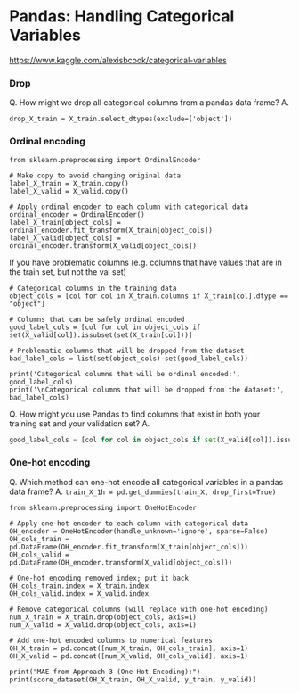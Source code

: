 # Pandas: Handling Categorical Variables
https://www.kaggle.com/alexisbcook/categorical-variables

### Drop
Q. How might we drop all categorical columns from a pandas data frame?
A. 
```
drop_X_train = X_train.select_dtypes(exclude=['object'])
```

### Ordinal encoding
```
from sklearn.preprocessing import OrdinalEncoder

# Make copy to avoid changing original data 
label_X_train = X_train.copy()
label_X_valid = X_valid.copy()

# Apply ordinal encoder to each column with categorical data
ordinal_encoder = OrdinalEncoder()
label_X_train[object_cols] = ordinal_encoder.fit_transform(X_train[object_cols])
label_X_valid[object_cols] = ordinal_encoder.transform(X_valid[object_cols])
```

If you have problematic columns (e.g. columns that have values that are in the train set, but not the val set)
```
# Categorical columns in the training data
object_cols = [col for col in X_train.columns if X_train[col].dtype == "object"]

# Columns that can be safely ordinal encoded
good_label_cols = [col for col in object_cols if set(X_valid[col]).issubset(set(X_train[col]))]
        
# Problematic columns that will be dropped from the dataset
bad_label_cols = list(set(object_cols)-set(good_label_cols))
        
print('Categorical columns that will be ordinal encoded:', good_label_cols)
print('\nCategorical columns that will be dropped from the dataset:', bad_label_cols)
```

Q. How might you use Pandas to find columns that exist in both your training set and your validation set?
A. 
```python
good_label_cols = [col for col in object_cols if set(X_valid[col]).issubset(set(X_train[col]))]
```

### One-hot encoding
Q. Which method can one-hot encode all categorical variables in a pandas data frame?
A. `train_X_1h = pd.get_dummies(train_X, drop_first=True)`

```
from sklearn.preprocessing import OneHotEncoder

# Apply one-hot encoder to each column with categorical data
OH_encoder = OneHotEncoder(handle_unknown='ignore', sparse=False)
OH_cols_train = pd.DataFrame(OH_encoder.fit_transform(X_train[object_cols]))
OH_cols_valid = pd.DataFrame(OH_encoder.transform(X_valid[object_cols]))

# One-hot encoding removed index; put it back
OH_cols_train.index = X_train.index
OH_cols_valid.index = X_valid.index

# Remove categorical columns (will replace with one-hot encoding)
num_X_train = X_train.drop(object_cols, axis=1)
num_X_valid = X_valid.drop(object_cols, axis=1)

# Add one-hot encoded columns to numerical features
OH_X_train = pd.concat([num_X_train, OH_cols_train], axis=1)
OH_X_valid = pd.concat([num_X_valid, OH_cols_valid], axis=1)

print("MAE from Approach 3 (One-Hot Encoding):") 
print(score_dataset(OH_X_train, OH_X_valid, y_train, y_valid))
```

<!-- {BearID:4D8FF009-F596-47E4-9DA8-43922344E160-78674-000004224423A24F} -->
